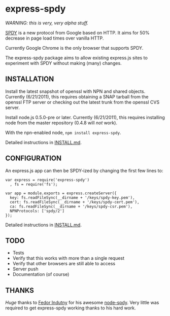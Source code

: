 express-spdy
============

*WARNING: this is very, very alpha stuff.*

[SPDY](http://www.chromium.org/spdy) is a new protocol from Google based on HTTP.  It aims for 50% decrease in page load times over vanilla HTTP.

Currently Google Chrome is the only browser that supports SPDY.

The express-spdy package aims to allow existing express.js sites to experiment with SPDY without making (many) changes.


INSTALLATION
------------

Install the latest snapshot of openssl with NPN and shared objects.  Currently (6/21/2011), this requires obtaining a SNAP tarball from the openssl FTP server or checking out the latest trunk from the openssl CVS server.

Install node.js 0.5.0-pre or later.  Currently (6/21/2011), this requires installing node from the master repository (0.4.8 will _not_ work).

With the npn-enabled node, `npm install express-spdy`.

Detailed instructions in [INSTALL.md](https://github.com/eee-c/express-spdy/blob/master/INSTALL.md).

CONFIGURATION
-------------

An express.js app can then be SPDY-ized by changing the first few lines to:

    var express = require('express-spdy')
      , fs = require('fs');

    var app = module.exports = express.createServer({
      key: fs.readFileSync(__dirname + '/keys/spdy-key.pem'),
      cert: fs.readFileSync(__dirname + '/keys/spdy-cert.pem'),
      ca: fs.readFileSync(__dirname + '/keys/spdy-csr.pem'),
      NPNProtocols: ['spdy/2']
    });

Detailed instructions in [INSTALL.md](https://github.com/eee-c/express-spdy/blob/master/INSTALL.md).


TODO
----

* Tests
* Verify that this works with more than a single request
* Verify that other browsers are still able to access
* Server push
* Documentation (of course)


THANKS
------

_Huge_ thanks to [Fedor Indutny](https://github.com/indutny) for his awesome [node-spdy](https://github.com/indutny/node-spdy).  Very little was required to get express-spdy working thanks to his hard work.

